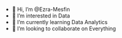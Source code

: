 - 👋 Hi, I’m @Ezra-Mesfin
- 👀 I’m interested in Data
- 🌱 I’m currently learning Data Analytics
- 💞️ I’m looking to collaborate on Everything


<!---
Ezra-Mesfin/Ezra-Mesfin is a ✨ special ✨ repository because its `README.md` (this file) appears on your GitHub profile.
You can click the Preview link to take a look at your changes.
--->
